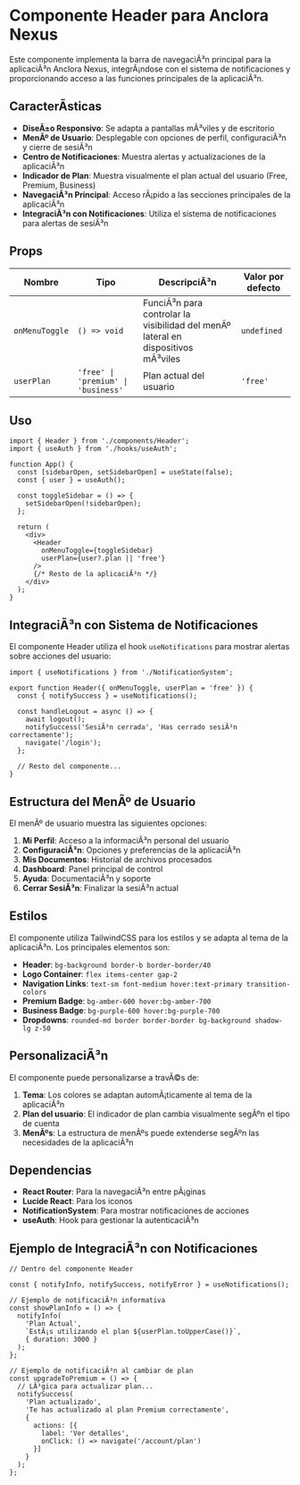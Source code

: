 # Componente Header para Anclora Nexus

Este componente implementa la barra de navegaciÃ³n principal para la aplicaciÃ³n Anclora Nexus, integrÃ¡ndose con el sistema de notificaciones y proporcionando acceso a las funciones principales de la aplicaciÃ³n.

## CaracterÃ­sticas

- **DiseÃ±o Responsivo**: Se adapta a pantallas mÃ³viles y de escritorio
- **MenÃº de Usuario**: Desplegable con opciones de perfil, configuraciÃ³n y cierre de sesiÃ³n
- **Centro de Notificaciones**: Muestra alertas y actualizaciones de la aplicaciÃ³n
- **Indicador de Plan**: Muestra visualmente el plan actual del usuario (Free, Premium, Business)
- **NavegaciÃ³n Principal**: Acceso rÃ¡pido a las secciones principales de la aplicaciÃ³n
- **IntegraciÃ³n con Notificaciones**: Utiliza el sistema de notificaciones para alertas de sesiÃ³n

## Props

| Nombre | Tipo | DescripciÃ³n | Valor por defecto |
|--------|------|-------------|-------------------|
| `onMenuToggle` | `() => void` | FunciÃ³n para controlar la visibilidad del menÃº lateral en dispositivos mÃ³viles | `undefined` |
| `userPlan` | `'free' \| 'premium' \| 'business'` | Plan actual del usuario | `'free'` |

## Uso

```tsx
import { Header } from './components/Header';
import { useAuth } from './hooks/useAuth';

function App() {
  const [sidebarOpen, setSidebarOpen] = useState(false);
  const { user } = useAuth();
  
  const toggleSidebar = () => {
    setSidebarOpen(!sidebarOpen);
  };

  return (
    <div>
      <Header 
        onMenuToggle={toggleSidebar} 
        userPlan={user?.plan || 'free'}
      />
      {/* Resto de la aplicaciÃ³n */}
    </div>
  );
}
```

## IntegraciÃ³n con Sistema de Notificaciones

El componente Header utiliza el hook `useNotifications` para mostrar alertas sobre acciones del usuario:

```tsx
import { useNotifications } from './NotificationSystem';

export function Header({ onMenuToggle, userPlan = 'free' }) {
  const { notifySuccess } = useNotifications();

  const handleLogout = async () => {
    await logout();
    notifySuccess('SesiÃ³n cerrada', 'Has cerrado sesiÃ³n correctamente');
    navigate('/login');
  };
  
  // Resto del componente...
}
```

## Estructura del MenÃº de Usuario

El menÃº de usuario muestra las siguientes opciones:

1. **Mi Perfil**: Acceso a la informaciÃ³n personal del usuario
2. **ConfiguraciÃ³n**: Opciones y preferencias de la aplicaciÃ³n
3. **Mis Documentos**: Historial de archivos procesados
4. **Dashboard**: Panel principal de control
5. **Ayuda**: DocumentaciÃ³n y soporte
6. **Cerrar SesiÃ³n**: Finalizar la sesiÃ³n actual

## Estilos

El componente utiliza TailwindCSS para los estilos y se adapta al tema de la aplicaciÃ³n. Los principales elementos son:

- **Header**: `bg-background border-b border-border/40`
- **Logo Container**: `flex items-center gap-2`
- **Navigation Links**: `text-sm font-medium hover:text-primary transition-colors`
- **Premium Badge**: `bg-amber-600 hover:bg-amber-700`
- **Business Badge**: `bg-purple-600 hover:bg-purple-700`
- **Dropdowns**: `rounded-md border border-border bg-background shadow-lg z-50`

## PersonalizaciÃ³n

El componente puede personalizarse a travÃ©s de:

1. **Tema**: Los colores se adaptan automÃ¡ticamente al tema de la aplicaciÃ³n
2. **Plan del usuario**: El indicador de plan cambia visualmente segÃºn el tipo de cuenta
3. **MenÃºs**: La estructura de menÃºs puede extenderse segÃºn las necesidades de la aplicaciÃ³n

## Dependencias

- **React Router**: Para la navegaciÃ³n entre pÃ¡ginas
- **Lucide React**: Para los iconos
- **NotificationSystem**: Para mostrar notificaciones de acciones
- **useAuth**: Hook para gestionar la autenticaciÃ³n

## Ejemplo de IntegraciÃ³n con Notificaciones

```tsx
// Dentro del componente Header

const { notifyInfo, notifySuccess, notifyError } = useNotifications();

// Ejemplo de notificaciÃ³n informativa
const showPlanInfo = () => {
  notifyInfo(
    'Plan Actual', 
    `EstÃ¡s utilizando el plan ${userPlan.toUpperCase()}`, 
    { duration: 3000 }
  );
};

// Ejemplo de notificaciÃ³n al cambiar de plan
const upgradeToPremium = () => {
  // LÃ³gica para actualizar plan...
  notifySuccess(
    'Plan actualizado',
    'Te has actualizado al plan Premium correctamente',
    {
      actions: [{
        label: 'Ver detalles',
        onClick: () => navigate('/account/plan')
      }]
    }
  );
};
```

